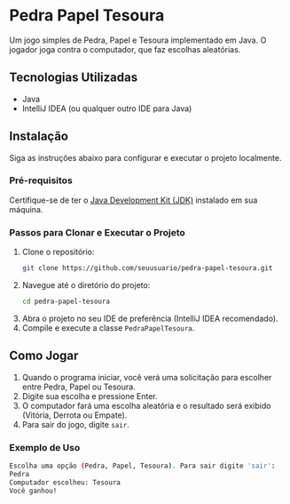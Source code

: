 # Pedra Papel Tesoura

Um jogo simples de Pedra, Papel e Tesoura implementado em Java. O jogador joga contra o computador, que faz escolhas aleatórias.

## Tecnologias Utilizadas

- Java
- IntelliJ IDEA (ou qualquer outro IDE para Java)

## Instalação

Siga as instruções abaixo para configurar e executar o projeto localmente.

### Pré-requisitos

Certifique-se de ter o [Java Development Kit (JDK)](https://www.oracle.com/java/technologies/javase-jdk11-downloads.html) instalado em sua máquina.

### Passos para Clonar e Executar o Projeto

1. Clone o repositório:
    ```sh
    git clone https://github.com/seuusuario/pedra-papel-tesoura.git
    ```
2. Navegue até o diretório do projeto:
    ```sh
    cd pedra-papel-tesoura
    ```
3. Abra o projeto no seu IDE de preferência (IntelliJ IDEA recomendado).
4. Compile e execute a classe `PedraPapelTesoura`.

## Como Jogar

1. Quando o programa iniciar, você verá uma solicitação para escolher entre Pedra, Papel ou Tesoura.
2. Digite sua escolha e pressione Enter.
3. O computador fará uma escolha aleatória e o resultado será exibido (Vitória, Derrota ou Empate).
4. Para sair do jogo, digite `sair`.

### Exemplo de Uso

```sh
Escolha uma opção (Pedra, Papel, Tesoura). Para sair digite 'sair': 
Pedra
Computador escolheu: Tesoura
Você ganhou!
